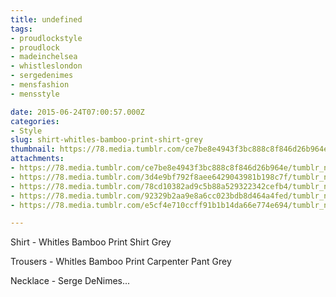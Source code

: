```yaml
---
title: undefined
tags:
- proudlockstyle
- proudlock
- madeinchelsea
- whistleslondon
- sergedenimes
- mensfashion
- mensstyle

date: 2015-06-24T07:00:57.000Z
categories:
- Style
slug: shirt-whitles-bamboo-print-shirt-grey
thumbnail: https://78.media.tumblr.com/ce7be8e4943f3bc888c8f846d26b964e/tumblr_nqb1b3FQXJ1rhrm24o2_1280.jpg
attachments:
- https://78.media.tumblr.com/ce7be8e4943f3bc888c8f846d26b964e/tumblr_nqb1b3FQXJ1rhrm24o2_1280.jpg
- https://78.media.tumblr.com/3d4e9bf792f8aee6429043981b198c7f/tumblr_nqb1b3FQXJ1rhrm24o6_1280.jpg
- https://78.media.tumblr.com/78cd10382ad9c5b88a529322342cefb4/tumblr_nqb1b3FQXJ1rhrm24o3_1280.jpg
- https://78.media.tumblr.com/92329b2aa9e8a6cc023bdb8d464a4fed/tumblr_nqb1b3FQXJ1rhrm24o4_1280.jpg
- https://78.media.tumblr.com/e5cf4e710ccff91b1b14da66e774e694/tumblr_nqb1b3FQXJ1rhrm24o5_1280.jpg

---
```


Shirt -  Whitles Bamboo Print Shirt Grey 

  Trousers -  Whitles Bamboo Print Carpenter Pant Grey 

 Necklace -  Serge DeNimes...
